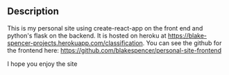 ## Description

This is my personal site using create-react-app on the front end and python's flask on the backend. It is hosted on heroku at https://blake-spencer-projects.herokuapp.com/classification. You can see the github for the frontend here: https://github.com/blakespencer/personal-site-frontend

I hope you enjoy the site
